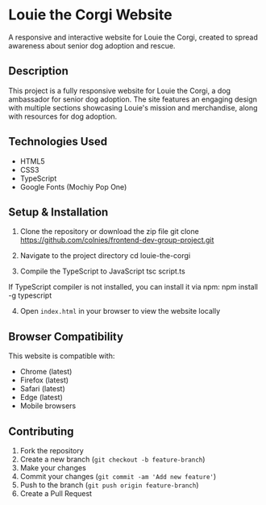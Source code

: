 # Louie the Corgi Website

A responsive and interactive website for Louie the Corgi, created to spread awareness about senior dog adoption and rescue.

## Description

This project is a fully responsive website for Louie the Corgi, a dog ambassador for senior dog adoption. The site features an engaging design with multiple sections showcasing Louie's mission and merchandise, along with resources for dog adoption.

## Technologies Used

- HTML5
- CSS3
- TypeScript
- Google Fonts (Mochiy Pop One)

## Setup & Installation

1. Clone the repository or download the zip file
git clone https://github.com/colnies/frontend-dev-group-project.git

2. Navigate to the project directory
cd louie-the-corgi

3. Compile the TypeScript to JavaScript
tsc script.ts

If TypeScript compiler is not installed, you can install it via npm:
npm install -g typescript

4. Open `index.html` in your browser to view the website locally

## Browser Compatibility

This website is compatible with:
- Chrome (latest)
- Firefox (latest)
- Safari (latest)
- Edge (latest)
- Mobile browsers

## Contributing

1. Fork the repository
2. Create a new branch (`git checkout -b feature-branch`)
3. Make your changes
4. Commit your changes (`git commit -am 'Add new feature'`)
5. Push to the branch (`git push origin feature-branch`)
6. Create a Pull Request
